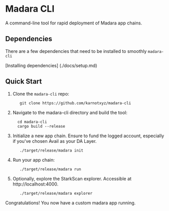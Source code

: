 # Madara CLI

A command-line tool for rapid deployment of Madara app chains.

## Dependencies

There are a few dependencies that need to be installed to smoothly `madara-cli`

[Installing dependencies] (./docs/setup.md)

## Quick Start

1. Clone the `madara-cli` repo:

   ```shell
      git clone https://github.com/karnotxyz/madara-cli
   ```

2. Navigate to the madara-cli directory and build the tool:

    ```shell
      cd madara-cli
      cargo build --release 
    ```
   
3. Initialize a new app chain. Ensure to fund the logged account, especially if you've chosen Avail as your DA Layer.

   ```shell
      ./target/release/madara init  
   ```

4. Run your app chain:

   ```shell
      ./target/release/madara run
   ```

5. Optionally, explore the StarkScan explorer. Accessible at http://localhost:4000.

   ```shell
      ./target/release/madara explorer
   ```
   
Congratulations! You now have a custom madara app running.
